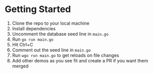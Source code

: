 # Getting Started

1. Clone the repo to your local machine
2. Install dependencies
3. Uncomment the database seed line in `main.go`
4. Run `go run main.go`
5. Hit Ctrl+C
6. Comment out the seed line in `main.go`
7. Run `wgo run main.go` to get reloads on file changes
8. Add other demos as you see fit and create a PR if you want them merged

